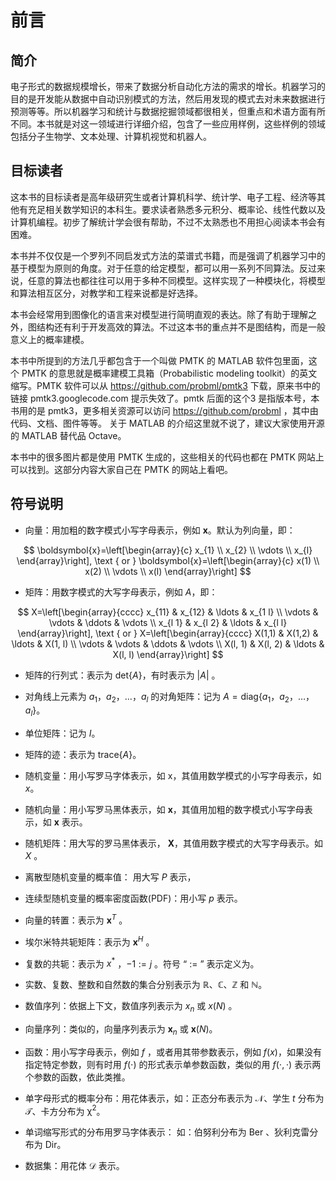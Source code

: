 # 前言

## 简介
电子形式的数据规模增长，带来了数据分析自动化方法的需求的增长。机器学习的目的是开发能从数据中自动识别模式的方法，然后用发现的模式去对未来数据进行预测等等。所以机器学习和统计与数据挖掘领域都很相关，但重点和术语方面有所不同。本书就是对这一领域进行详细介绍，包含了一些应用样例，这些样例的领域包括分子生物学、文本处理、计算机视觉和机器人。

## 目标读者

这本书的目标读者是高年级研究生或者计算机科学、统计学、电子工程、经济等其他有充足相关数学知识的本科生。要求读者熟悉多元积分、概率论、线性代数以及计算机编程。初步了解统计学会很有帮助，不过不太熟悉也不用担心阅读本书会有困难。


本书并不仅仅是一个罗列不同启发式方法的菜谱式书籍，而是强调了机器学习中的基于模型为原则的角度。对于任意的给定模型，都可以用一系列不同算法。反过来说，任意的算法也都往往可以用于多种不同模型。这样实现了一种模块化，将模型和算法相互区分，对教学和工程来说都是好选择。

本书会经常用到图像化的语言来对模型进行简明直观的表达。除了有助于理解之外，图结构还有利于开发高效的算法。不过这本书的重点并不是图结构，而是一般意义上的概率建模。

本书中所提到的方法几乎都包含于一个叫做 PMTK 的 MATLAB 软件包里面，这个 PMTK 的意思就是概率建模工具箱（Probabilistic modeling toolkit）的英文缩写。PMTK 软件可以从 https://github.com/probml/pmtk3 下载，原来书中的链接 pmtk3.googlecode.com 提示失效了。pmtk 后面的这个3 是指版本号，本书用的是 pmtk3，更多相关资源可以访问 https://github.com/probml ，其中由代码、文档、图件等等。
关于 MATLAB 的介绍这里就不说了，建议大家使用开源的 MATLAB 替代品 Octave。

本书中的很多图片都是使用 PMTK 生成的，这些相关的代码也都在 PMTK 网站上可以找到。这部分内容大家自己在 PMTK 的网站上看吧。

## 符号说明

- 向量：用加粗的数字模式小写字母表示，例如 $\boldsymbol{x}$。默认为列向量，即：
 
$$  
\boldsymbol{x}=\left[\begin{array}{c}
x_{1} \\
x_{2} \\
\vdots \\
x_{l}
\end{array}\right], \text { or } \boldsymbol{x}=\left[\begin{array}{c}
x(1) \\
x(2) \\
\vdots \\
x(l)
\end{array}\right]
$$

- 矩阵：用数字模式的大写字母表示，例如 $A$，即：

$$
X=\left[\begin{array}{cccc}
x_{11} & x_{12} & \ldots & x_{1 l} \\
\vdots & \vdots & \ddots & \vdots \\
x_{l 1} & x_{l 2} & \ldots & x_{l l}
\end{array}\right], \text { or } X=\left[\begin{array}{cccc}
X(1,1) & X(1,2) & \ldots & X(1, l) \\
\vdots & \vdots & \ddots & \vdots \\
X(l, 1) & X(l, 2) & \ldots & X(l, l)
\end{array}\right]
$$  

- 矩阵的行列式：表示为 $\text{det}\{A\}$，有时表示为 $|A|$ 。

- 对角线上元素为 $a_{1}，a_{2}，\ldots，a_{l}$ 的对角矩阵：记为 $A=\text{diag}\{a_{1}，a_{2}，\ldots，a_{l}\}$。

- 单位矩阵：记为 $I$。

- 矩阵的迹：表示为 $\text{trace}\{A\}$。

- 随机变量：用小写罗马字体表示，如 $\mathrm{x}$，其值用数学模式的小写字母表示，如 $x$。

- 随机向量：用小写罗马黑体表示，如 $\mathbf{x}$，其值用加粗的数字模式小写字母表示，如 $\boldsymbol{x}$ 表示。

- 随机矩阵：用大写的罗马黑体表示， $\mathbf{X}$，其值用数字模式的大写字母表示。如 $X$ 。

- 离散型随机变量的概率值： 用大写 $P$ 表示，

- 连续型随机变量的概率密度函数(PDF)：用小写 $p$ 表示。

- 向量的转置：表示为 $\boldsymbol{x}^{T}$ 。
 
- 埃尔米特共轭矩阵：表示为 $\boldsymbol{x}^{H}$ 。

- 复数的共轭：表示为 $x^{*}$ ，${-1} := j$ 。符号 “ $:=$ ” 表示定义为。
  
- 实数、复数、整数和自然数的集合分别表示为 $\mathbb{R}$、$\mathbb{C}$、$\mathbb{Z}$ 和 $\mathbb{N}$。
 
- 数值序列：依据上下文，数值序列表示为 $x_{n}$ 或 $x(N)$ 。

- 向量序列：类似的，向量序列表示为 $\boldsymbol{x}_{n}$ 或 $\boldsymbol{x}(N)$。
  
- 函数：用小写字母表示，例如 $f$ ，或者用其带参数表示，例如 $f(x)$，如果没有指定特定参数，则有时用 $f(\cdot)$ 的形式表示单参数函数，类似的用 $f(\cdot,\cdot)$ 表示两个参数的函数，依此类推。

- 单字母形式的概率分布：用花体表示，如：正态分布表示为 $\mathcal{N}$、学生 $t$ 分布为 $\mathcal{T}$、卡方分布为 $\mathcal{\chi}^2$。
  
- 单词缩写形式的分布用罗马字体表示： 如：伯努利分布为 $\text{Ber}$ 、狄利克雷分布为 $\text{Dir}$。

- 数据集：用花体 $\mathcal{D}$ 表示。
 
